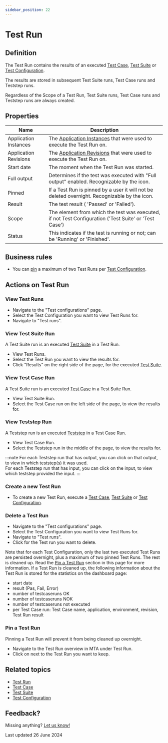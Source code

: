 ```yaml
---
sidebar_position: 22
---
```



# Test Run 

## Definition

The Test Run contains the results of an executed [Test Case](test-case), [Test Suite](test-suite) or [Test Configuration](test-configuration).

The results are stored in subsequent Test Suite runs, Test Case runs and Teststep runs.

Regardless of the Scope of a Test Run, Test Suite runs, Test Case runs and Teststep runs are always created.

## Properties
| Name                  | Description                                                                                                                                                     |
| --------------------- | --------------------------------------------------------------------------------------------------------------------------------------------------------------- |
| Application Instances | The [Application Instances](application-instance) that were used to execute the Test Run on.                                                                    |
| Application Revisions | The [Application Revisions](application-revision) that were used to execute the Test Run on.                                                                    |
| Start date            | The moment when the Test Run was started.                                                                                                                       |
| Full output           | Determines if the test was executed with "Full output" enabled. Recognizable by the <i class="fal fa-memo-circle-info"></i> icon.                               |
| Pinned                | If a Test Run is pinned by a user it will not be deleted overnight. Recognizable by the <i class="fas fa-thumbtack"></i> icon.                                  |
| Result                | The test result (<font color="#5ec065"> <i class="fas fa-check"></i> </font> 'Passed' or <font color="#d30d2e"> <i class="fas fa-times"></i> </font> 'Failed'). |
| Scope                 | The element from which the test was executed, if not Test Configuration ('Test Suite' or 'Test Case')                                                           |
| Status                | This indicates if the test is running or not; can be 'Running' or 'Finished'.                                                                                   |
  
## Business rules
- You can [pin](#pin-a-test-run) a maximum of two Test Runs per [Test Configuration](test-configuration).

## Actions on Test Run

### View Test Runs
- Navigate to the "Test configurations" page.
- Select the Test Configuration you want to view Test Runs for.
- Navigate to "Test runs".

### View Test Suite Run

A Test Suite run is an executed [Test Suite](test-suite) in a Test Run.

- View Test Runs.
- Select the Test Run you want to view the results for.
- Click "Results" on the right side of the page, for the executed [Test Suite](test-suite).

### View Test Case Run

A Test Suite run is an executed [Test Case](test-case) in a Test Suite Run.

- View Test Suite Run.
- Select the Test Case run on the left side of the page, to view the results for.

### View Teststep Run

A Teststep run is an executed [Teststep](Teststep/) in a Test Case Run.

- View Test Case Run.
- Select the Teststep run in the middle of the page, to view the results for.

:::note 
For each Teststep run that has output, you can click on that output, to view in which teststep(s) it was used. <br/>
For each Teststep run that has input, you can click on the input, to view which teststep provided the input.
:::

### Create a new Test Run
- To create a new Test Run, execute a [Test Case](test-case), [Test Suite](test-suite) or [Test Configuration](test-configuration).

### Delete a Test Run
- Navigate to the "Test configurations" page.
- Select the Test Configuration you want to view Test Runs for.
- Navigate to "Test runs".
- Click <i class="fal fa-trash-can"></i> for the Test run you want to delete.


Note that for each Test Configuration, only the last two executed Test Runs are persisted overnight, plus a maximum of two pinned Test Runs. The rest is cleaned up. Read the [Pin a Test Run](#pin-a-test-run) section in this page for more information.
If a Test Run is cleaned up, the following information about the Test Run is stored for the statistics on the dashboard page:
- start date
- result (Pas, Fail, Error)
- number of testcaseruns OK
- number of testcaseruns NOK
- number of testcaseruns not executed
- per Test Case run: Test Case name, application, environment, revision, Test Run result

### Pin a Test Run
Pinning a Test Run will prevent it from being cleaned up overnight.
- Navigate to the Test Run overview in MTA under Test Run.
- Click on <i class="fas fa-thumbtack"></i> next to the Test Run you want to keep.

## Related topics
- [Test Run](test-run)
- [Test Case](test-case)
- [Test Suite](test-suite)
- [Test Configuration](test-configuration)

## Feedback?
Missing anything? [Let us know!](mailto:support@menditect.com)

Last updated 26 June 2024